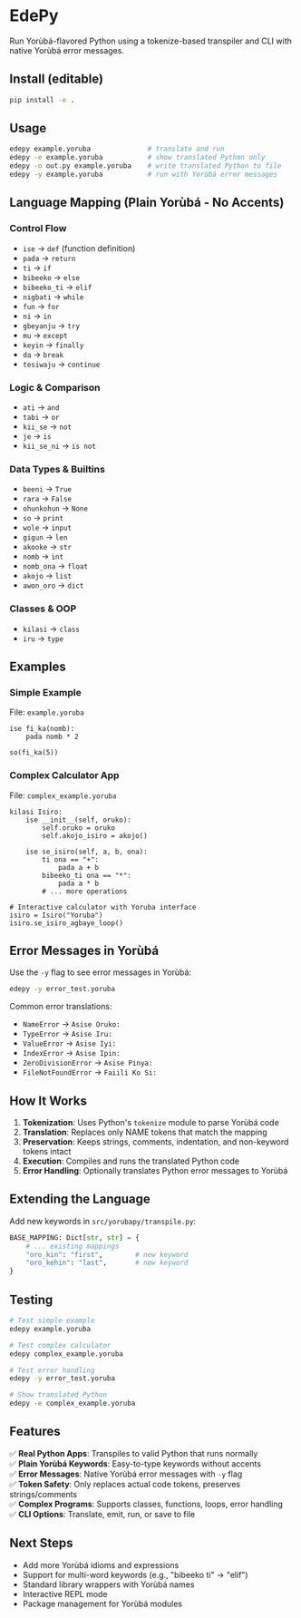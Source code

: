 # EdePy

Run Yorùbá-flavored Python using a tokenize-based transpiler and CLI with native Yorùbá error messages.

## Install (editable)

```bash
pip install -e .
```

## Usage

```bash
edepy example.yoruba              # translate and run
edepy -e example.yoruba           # show translated Python only
edepy -o out.py example.yoruba    # write translated Python to file
edepy -y example.yoruba           # run with Yorùbá error messages
```

## Language Mapping (Plain Yorùbá - No Accents)

### Control Flow

- `ise` → `def` (function definition)
- `pada` → `return`
- `ti` → `if`
- `bibeeko` → `else`
- `bibeeko_ti` → `elif`
- `nigbati` → `while`
- `fun` → `for`
- `ni` → `in`
- `gbeyanju` → `try`
- `mu` → `except`
- `keyin` → `finally`
- `da` → `break`
- `tesiwaju` → `continue`

### Logic & Comparison

- `ati` → `and`
- `tabi` → `or`
- `kii_se` → `not`
- `je` → `is`
- `kii_se_ni` → `is not`

### Data Types & Builtins

- `beeni` → `True`
- `rara` → `False`
- `ohunkohun` → `None`
- `so` → `print`
- `wole` → `input`
- `gigun` → `len`
- `akooke` → `str`
- `nomb` → `int`
- `nomb_ona` → `float`
- `akojo` → `list`
- `awon_oro` → `dict`

### Classes & OOP

- `kilasi` → `class`
- `iru` → `type`

## Examples

### Simple Example

File: `example.yoruba`

```text
ise fi_ka(nomb):
    pada nomb * 2

so(fi_ka(5))
```

### Complex Calculator App

File: `complex_example.yoruba`

```text
kilasi Isiro:
    ise __init__(self, oruko):
        self.oruko = oruko
        self.akojo_isiro = akojo()

    ise se_isiro(self, a, b, ona):
        ti ona == "+":
            pada a + b
        bibeeko_ti ona == "*":
            pada a * b
        # ... more operations

# Interactive calculator with Yoruba interface
isiro = Isiro("Yoruba")
isiro.se_isiro_agbaye_loop()
```

## Error Messages in Yorùbá

Use the `-y` flag to see error messages in Yorùbá:

```bash
edepy -y error_test.yoruba
```

Common error translations:

- `NameError` → `Asise Oruko:`
- `TypeError` → `Asise Iru:`
- `ValueError` → `Asise Iyi:`
- `IndexError` → `Asise Ipin:`
- `ZeroDivisionError` → `Asise Pinya:`
- `FileNotFoundError` → `Faiili Ko Si:`

## How It Works

1. **Tokenization**: Uses Python's `tokenize` module to parse Yorùbá code
2. **Translation**: Replaces only NAME tokens that match the mapping
3. **Preservation**: Keeps strings, comments, indentation, and non-keyword tokens intact
4. **Execution**: Compiles and runs the translated Python code
5. **Error Handling**: Optionally translates Python error messages to Yorùbá

## Extending the Language

Add new keywords in `src/yorubapy/transpile.py`:

```python
BASE_MAPPING: Dict[str, str] = {
    # ... existing mappings
    "oro_kin": "first",        # new keyword
    "oro_kehin": "last",       # new keyword
}
```

## Testing

```bash
# Test simple example
edepy example.yoruba

# Test complex calculator
edepy complex_example.yoruba

# Test error handling
edepy -y error_test.yoruba

# Show translated Python
edepy -e complex_example.yoruba
```

## Features

✅ **Real Python Apps**: Transpiles to valid Python that runs normally  
✅ **Plain Yorùbá Keywords**: Easy-to-type keywords without accents  
✅ **Error Messages**: Native Yorùbá error messages with `-y` flag  
✅ **Token Safety**: Only replaces actual code tokens, preserves strings/comments  
✅ **Complex Programs**: Supports classes, functions, loops, error handling  
✅ **CLI Options**: Translate, emit, run, or save to file

## Next Steps

- Add more Yorùbá idioms and expressions
- Support for multi-word keywords (e.g., "bibeeko ti" → "elif")
- Standard library wrappers with Yorùbá names
- Interactive REPL mode
- Package management for Yorùbá modules
